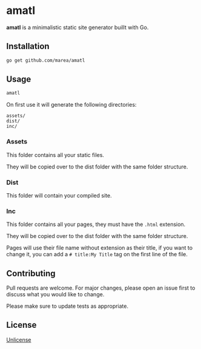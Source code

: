 # amatl

**amatl** is a minimalistic static site generator buillt with Go.

## Installation

```bash
go get github.com/marea/amatl
```

## Usage

```bash
amatl
```

On first use it will generate the following directories:

```
assets/
dist/
inc/
```

### Assets

This folder contains all your static files.

They will be copied over to the dist folder with the same folder structure.

### Dist

This folder will contain your compiled site.

### Inc

This folder contains all your pages, they must have the `.html` extension.

They will be copied over to the dist folder with the same folder structure.

Pages will use their file name without extension as their title, if you want to
change it, you can add a `# title:My Title` tag on the first line of the file.

## Contributing

Pull requests are welcome. For major changes, please open an issue first to
discuss what you would like to change.

Please make sure to update tests as appropriate.

## License

[Unlicense](https://choosealicense.com/licenses/unlicense/)
